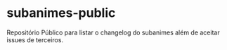 # subanimes-public
Repositório Público para listar o changelog do subanimes além de aceitar issues de terceiros.
